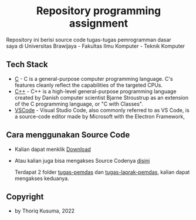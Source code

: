 <h1 align="center"> Repository programming assignment </h1>

Repository ini berisi source code tugas-tugas pemrogramman dasar <br>
saya di Universitas Brawijaya - Fakultas Ilmu Komputer - Teknik Komputer

## Tech Stack

- [C](https://www.w3schools.com/c/c_intro.php) - C is a general-purpose computer programming language. C's features cleanly reflect the capabilities of the targeted CPUs.
- [C++](https://cplusplus.com/) - C++ is a high-level general-purpose programming language created by Danish computer scientist Bjarne Stroustrup as an extension of the C programming language, or "C with Classes".
- [VSCode](https://code.visualstudio.com/) - Visual Studio Code, also commonly referred to as VS Code, is a source-code editor made by Microsoft with the Electron Framework,

## Cara menggunakan Source Code

- Kalian dapat menklik [Download](https://github.com/prmdtya/programming-assignment/archive/refs/heads/main.zip)
- Atau kalian juga bisa mengakses Source Codenya [disini](https://github.com/prmdtya/programming-assignment/tree/main/src)

  Terdapat 2 folder [tugas-pemdas](https://github.com/prmdtya/programming-assignment/tree/main/src/tugas-laprak-pemdas) dan [tugas-laprak-pemdas](https://github.com/prmdtya/programming-assignment/tree/main/src/tugas-laprak-pemdas), kalian dapat mengakses keduanya.

## Copyright

- by Thoriq Kusuma, 2022
